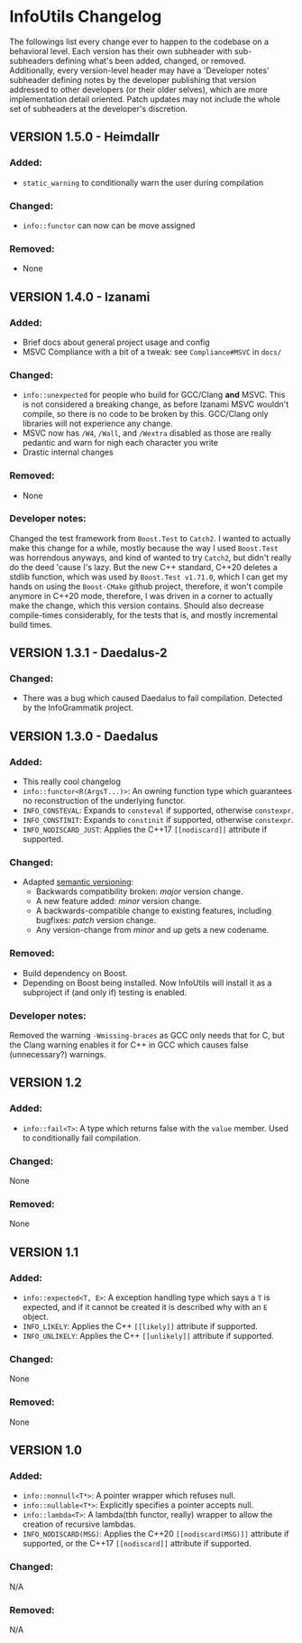 # InfoUtils Changelog

The followings list every change ever to happen to the codebase on a behavioral level.
Each version has their own subheader with sub-subheaders defining what's been added, changed, or removed. 
Additionally, every version-level header may have a 'Developer notes' subheader defining notes
by the developer publishing that version addressed to other developers (or their older selves),
which are more implementation detail oriented.
Patch updates may not include the whole set of subheaders at the developer's discretion.  

## VERSION 1.5.0 - Heimdallr

### Added:
 - `static_warning` to conditionally warn the user during compilation

### Changed:
 - `info::functor` can now can be move assigned

### Removed:
 - None

## VERSION 1.4.0 - Izanami

### Added:
 - Brief docs about general project usage and config
 - MSVC Compliance with a bit of a tweak: see `Compliance#MSVC` in `docs/`

### Changed:
 - `info::unexpected` for people who build for GCC/Clang **and** MSVC. This is not
 considered a breaking change, as before Izanami MSVC wouldn't compile, so there
 is no code to be broken by this. GCC/Clang only libraries will not experience any change. 
 - MSVC now has `/W4`, `/Wall`, and `/Wextra` disabled as those are really pedantic
   and warn for nigh each character you write
 - Drastic internal changes
 
### Removed:
 - None
 
### Developer notes:
 Changed the test framework from `Boost.Test` to `Catch2`. I wanted to actually make
 this change for a while, mostly because the way I used `Boost.Test` was horrendous 
 anyways, and kind of wanted to try `Catch2`, but didn't really do the 
 deed 'cause I's lazy. But the new C++ standard, C++20 deletes a stdlib function,
 which was used by `Boost.Test v1.71.0`, which I can get my hands on using the 
 `Boost-CMake` github project, therefore, it won't compile anymore in C++20 mode,
 therefore, I was driven in a corner to actually make the change, which this version
 contains. Should also decrease compile-times considerably, for the tests that is,
 and mostly incremental build times.   

## VERSION 1.3.1 - Daedalus-2

### Changed:
 - There was a bug which caused Daedalus to fail compilation. Detected by the InfoGrammatik project.

## VERSION 1.3.0 - Daedalus

### Added:
 - This really cool changelog
 - `info::functor<R(ArgsT...)>`: An owning function type which guarantees no reconstruction of the underlying functor.
 - `INFO_CONSTEVAL`: Expands to `consteval` if supported, otherwise `constexpr`.
 - `INFO_CONSTINIT`: Expands to `constinit` if supported, otherwise `constexpr`.
 - `INFO_NODISCARD_JUST`: Applies the C++17 `[[nodiscard]]` attribute if supported.

### Changed:
 - Adapted [semantic versioning](https://semver.org):
   - Backwards compatibility broken: *major* version change.
   - A new feature added: *minor* version change.
   - A backwards-compatible change to existing features, including bugfixes: *patch* version change.
   - Any version-change from *minor* and up gets a new 
   codename.
  
### Removed:
 - Build dependency on Boost.
 - Depending on Boost being installed. Now InfoUtils will install it as a subproject
 if (and only if) testing is enabled.

### Developer notes:
  Removed the warning `-Wmissing-braces` as GCC only needs that for C, but the Clang warning
  enables it for C++ in GCC which causes false (unnecessary?) warnings. 

## VERSION 1.2

### Added:
 - `info::fail<T>`: A type which returns false with the `value` member. Used to conditionally fail compilation.
 
### Changed:
 None

### Removed:
 None

## VERSION 1.1

### Added:
 - `info::expected<T, E>`: A exception handling type which says a `T` is expected, and if it cannot be created it is described why with an `E` object.
 - `INFO_LIKELY`: Applies the C++ `[[likely]]` attribute if supported.
 - `INFO_UNLIKELY`: Applies the C++ `[[unlikely]]` attribute if supported.
 
### Changed:
 None

### Removed:
 None

## VERSION 1.0

### Added: 
  - `info::nonnull<T*>`: A pointer wrapper which refuses null.
  - `info::nullable<T*>`: Explicitly specifies a pointer accepts null.
  - `info::lambda<T>`: A lambda(tbh functor, really) wrapper to allow the creation of recursive lambdas.
  - `INFO_NODISCARD(MSG)`: Applies the C++20 `[[nodiscard(MSG)]]` attribute if supported, or the C++17 `[[nodiscard]]` attribute if supported.
  
### Changed:
 N/A
  
### Removed:
 N/A
